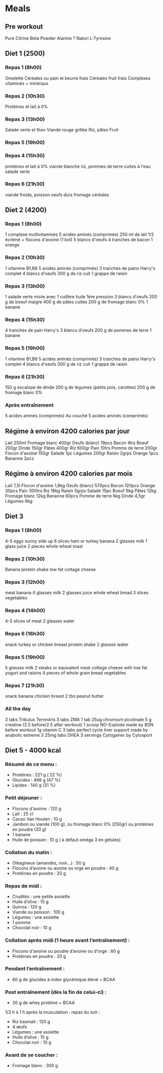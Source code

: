 # Meals

## Pre workout

Pure Citrine
Beta Powder
Alanine ?
Natori
L-Tyrosine

## Diet 1 (2500)

### Repas 1 (8h00)

Omelette
Céréales ou pain et beurre frais
Céréales
fruit frais
Complexes vitaminés + minéraux

### Repas 2 (10h30)

Protéines et lait à 0%

### Repas 3 (13h00)

Salade verte et thon
Viande rouge grillée
Riz, pâtes
Fruit

### Repas 5 (19h00)

### Repas 4 (15h30)

protéines et lait à 0%
viande blanche
riz, pommes de terre cuites à l'eau
salade verte

### Repas 6 (21h30)

viande froide, poisson
oeufs durs
fromage
céréales

## Diet 2 (4200)

### Repas 1 (8h00)

1 complexe multivitaminés
5 acides aminés (comprimés)
250 ml de lait 1/2 écrémé + flocons d'avoine (1 bol)
5 blancs d'oeufs
4 tranches de bacon
1 orange

### Repas 2 (10h30)

1 vitamine B1,B6
5 acides aminés (comprimés)
3 tranches de pains Harry's complet
4 blancs d'oeufs
300 g de riz cuit
1 grappe de raisin

### Repas 3 (13h00)

1 salade verte mixte avec 1 cuillère huile 1ère pression
3 blancs d'oeufs
200 g de boeuf maigre
400 g de pâtes cuites
200 g de fromage blanc 0%
1 banane

### Repas 4 (15h30)

4 tranches de pain Harry's
3 blancs d'oeufs
200 g de pommes de terre
1 banane

### Repas 5 (19h00)

1 vitamine B1,B6
5 acides aminés (comprimés)
3 tranches de pains Harry's complet
4 blancs d'oeufs
300 g de riz cuit
1 grappe de raisin

### Repas 6 (21h30)

150 g escalope de dinde
200 g de légumes (petits pois, carottes)
200 g de fromage blanc 0%

### Après entraînement

5 acides aminés (comprimés)
Au couché
5 acides aminés (comprimés)


## Régime à environ 4200 calories par jour

Lait    		    250ml
Fromage blanc   	400gr
Oeufs (blanc)    	19pcs
Bacon    		    4trs
Boeuf   		    200gr
Dinde   		    150gr
Pâtes   		    400gr
Riz   		        600gr
Pain    		    10trs
Pomme de terre      200gr
Flocon d'avoine     150gr
Salade   		    1pc
Légumes   	        200gr
Raisin   		    2grps
Orange    	        1pcs
Bananne   	        2pcs

## Régime à environ 4200 calories par mois

Lait    		 7,5l
Flocon d'avoine     1,8kg
Oeufs (blanc)    	 570pcs
Bacon    		 120pcs
Orange    	 30pcs
Pain    		 300trs
Riz   		  18kg
Raisin   		 5grps
Salade   		 15pc
Boeuf   		 6kg
Pâtes   		 12kg
Fromage blanc   	 12kg
Bananne   	 60pcs
Pomme de terre    6kg
Dinde   		 4,5gr
Légumes   	 6kg


## Diet 3

### Repas 1 (8h00)

4-5 eggs sunny side up
6 slices ham or turkey
banana
2 glasses milk
1 glass juice
2 pieces whole wheat toast

### Repas 2 (10h30)

Banana
protein shake
low fat cottage cheese

### Repas 3 (12h00)

meat
banana
4 glasses milk
2 glasses juice
whole wheat bread 3 slices
vegetables

### Repas 4 (14h00)

4-5 slices of meat
2 glasses water


### Repas 6 (16h30)

snack
turkey or chicken breast
protein shake
2 glasses water

### Repas 5 (19h00)

5 glasses milk
2 steaks or equivalent meat
cottage cheese with low fat yogurt and raisins
4 pieces of whole grain bread
vegetables

### Repas 7 (21h30)

snack
banana
chicken breast
2 tbs
peanut butter

### All the day

3 tabs Tribulus Terrestris
3 tabs ZMA
1 tab 25ug chromium picolinate
5 g creatine (2.5 before/2.5 after workout)
1 scoop NO-Explode made by BSN before workout
1g vitamin C
3 tabs perfect cycle liver support made by anabolic extreme
3 25mg tabs DHEA
3 servings Cytogainer by Cytosport


## Diet 5 - 4000 kcal

### Résumé de ce menu :
- Protéines : 221 g ( 22 %)
- Glucides : 468 g (47 %)
- Lipides : 140 g (31 %)

### Petit déjeuner :

- Flocons d'avoine : 120 g
- Lait : 25 cl
- Cacao Van Houten : 10 g
- Jambon ou viande (100 g), ou fromage blanc 0% (250gr) ou protéines en poudre (20 g)
- 1 banane
- Huile de poisson : 10 g ( à défaut oméga 3 en gélules)

### Collation du matin :

- Oléagineux (amandes, noix…) : 50 g
- Flocons d’avoine ou avoine ou orge en poudre : 40 g
- Protéines en poudre : 20 g

### Repas de midi :

- Crudités : une petite assiette
- Huile d’olive : 15 g
- Quinoa : 120 g
- Viande ou poisson : 100 g
- Légumes : une assiette
- 1 pomme
- Chocolat noir : 10 g

### Collation après midi (1 heure avant l’entraînement) :

- Flocons d'avoine ou poudre d’avoine ou d'orge : 60 g
- Protéines en poudre : 20 g

### Pendant l’entraînement :

- 60 g de glucides à index glycémique élevé + BCAA

### Post entraînement (dès la fin de celui-ci) :

- 30 g de whey protéine + BCAA

1/2 h à 1 h après la musculation : repas du soir :

- Riz basmati : 120 g
- 4 œufs
- Légumes : une assiette
- Huile d’olive : 15 g
- Chocolat noir : 10 g

### Avant de se coucher :

- Fromage blanc : 300 g


